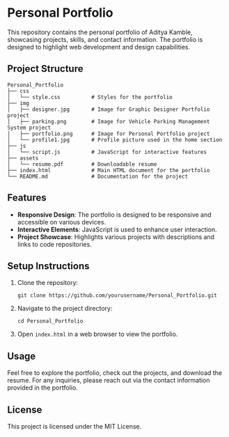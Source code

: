 # Personal Portfolio

This repository contains the personal portfolio of Aditya Kamble, showcasing projects, skills, and contact information. The portfolio is designed to highlight web development and design capabilities.

## Project Structure

```
Personal_Portfolio
├── css
│   └── style.css          # Styles for the portfolio
├── img
│   ├── designer.jpg       # Image for Graphic Designer Portfolio project
│   ├── parking.png        # Image for Vehicle Parking Management System project
│   ├── portfolio.png      # Image for Personal Portfolio project
│   └── profile1.jpg       # Profile picture used in the home section
├── js
│   └── script.js          # JavaScript for interactive features
├── assets
│   └── resume.pdf         # Downloadable resume
├── index.html             # Main HTML document for the portfolio
└── README.md              # Documentation for the project
```

## Features

- **Responsive Design**: The portfolio is designed to be responsive and accessible on various devices.
- **Interactive Elements**: JavaScript is used to enhance user interaction.
- **Project Showcase**: Highlights various projects with descriptions and links to code repositories.

## Setup Instructions

1. Clone the repository:
   ```
   git clone https://github.com/yourusername/Personal_Portfolio.git
   ```
2. Navigate to the project directory:
   ```
   cd Personal_Portfolio
   ```
3. Open `index.html` in a web browser to view the portfolio.

## Usage

Feel free to explore the portfolio, check out the projects, and download the resume. For any inquiries, please reach out via the contact information provided in the portfolio.

## License

This project is licensed under the MIT License.